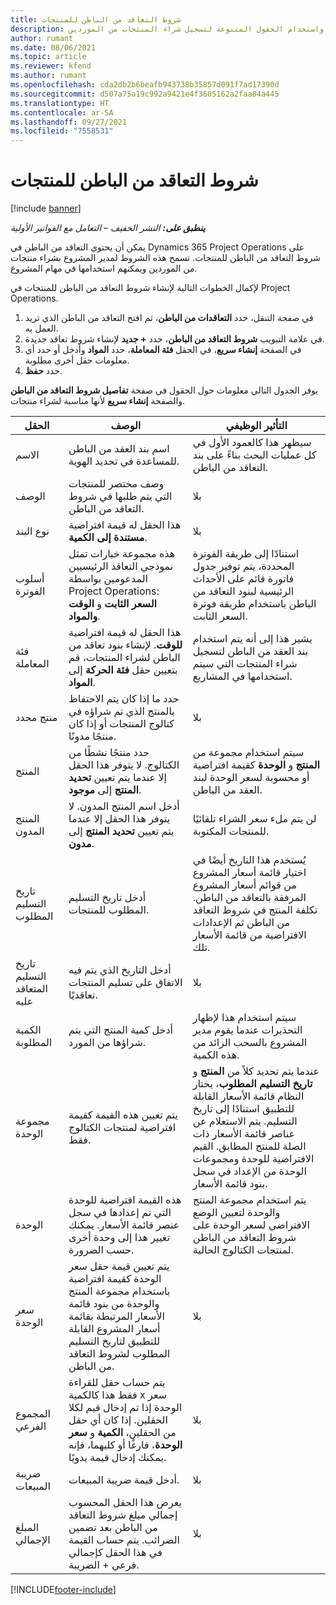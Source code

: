 ```yaml
---
title: شروط التعاقد من الباطن للمنتجات
description: يوضح هذا الموضوع كيفية تسجيل شروط التعاقد من الباطن للمنتجات واستخدام الحقول المتنوعة لتسجيل شراء المنتجات من الموردين.
author: rumant
ms.date: 08/06/2021
ms.topic: article
ms.reviewer: kfend
ms.author: rumant
ms.openlocfilehash: cda2db2b6beafb943738b35857d091f7ad17390d
ms.sourcegitcommit: d507a75a19c992a9421e4f3605162a2faa84a445
ms.translationtype: HT
ms.contentlocale: ar-SA
ms.lasthandoff: 09/27/2021
ms.locfileid: "7558531"
---
```

# <a name="subcontract-lines-for-products"></a>شروط التعاقد من الباطن للمنتجات

[!include [banner](../../includes/dataverse-preview.md)]

_**ينطبق على:** النشر الخفيف – التعامل مع الفواتير الأولية_

يمكن أن يحتوي التعاقد من الباطن في Dynamics 365 Project Operations على شروط التعاقد من الباطن للمنتجات. تسمح هذه الشروط لمدير المشروع بشراء منتجات من الموردين ويمكنهم استخدامها في مهام المشروع.

لإكمال الخطوات التالية لإنشاء شروط التعاقد من الباطن للمنتجات في Project Operations.

1. في صفحة التنقل، حدد **التعاقدات من الباطن**، ثم افتح التعاقد من الباطن الذي تريد العمل به. 
2. في علامة التبويب **شروط التعاقد من الباطن**، حدد **+ جديد** لإنشاء شروط تعاقد جديدة.
3. في الصفحة **إنشاء سريع**، في الحقل **فئة المعاملة**، حدد **المواد** وأدخل أو حدد أي معلومات حقل أخرى مطلوبة. 
4. حدد **حفظ**.

يوفر الجدول التالي معلومات حول الحقول في صفحة **تفاصيل شروط التعاقد من الباطن** والصفحة **إنشاء سريع** لأنها مناسبة لشراء منتجات.

| الحقل | الوصف  | التأثير الوظيفي|
| ----- | ----------- | ----------- |
| الاسم  | اسم بند العقد من الباطن للمساعدة في تحديد الهوية. |سيظهر هذا كالعمود الأول في كل عمليات البحث بناءً على بند التعاقد من الباطن.
| الوصف  | وصف مختصر للمنتجات التي يتم طلبها في شروط التعاقد من الباطن. | ‏‫بلا |
| نوع البند | هذا الحقل له قيمة افتراضية **مستندة إلى الكمية**. |‏‫بلا |
| أسلوب الفوترة | هذه مجموعة خيارات تمثل نموذجي التعاقد الرئيسيين المدعومين بواسطة Project Operations: **السعر الثابت** و **الوقت والمواد**. | استنادًا إلى طريقة الفوترة المحددة، يتم توفير جدول فاتورة قائم على الأحداث الرئيسية لبنود التعاقد من الباطن باستخدام طريقة فوترة السعر الثابت. |
| فئة المعاملة |هذا الحقل له قيمة افتراضية **للوقت**. لإنشاء بنود تعاقد من الباطن لشراء المنتجات، قم بتعيين  حقل **فئة الحركة** إلى **المواد**.  | يشير هذا إلى أنه يتم استخدام بند العقد من الباطن لتسجيل شراء المنتجات التي سيتم استخدامها في المشاريع. |
| منتج محدد | حدد ما إذا كان يتم الاحتفاظ بالمنتج الذي تم شراؤه في كتالوج المنتجات أو إذا كان منتجًا مدونًا. |‏‫بلا |
| المنتج  | حدد منتجًا نشطًا من الكتالوج. لا يتوفر هذا الحقل إلا عندما يتم تعيين **تحديد المنتج** إلى **موجود**. |سيتم استخدام مجموعة من **المنتج** و **الوحدة** كقيمة افتراضية أو محسوبة لسعر الوحدة لبند العقد من الباطن.
| المنتج المدون | أدخل اسم المنتج المدون. لا يتوفر هذا الحقل إلا عندما يتم تعيين **تحديد المنتج** إلى **مدون**.  |لن يتم ملء سعر الشراء تلقائيًا للمنتجات المكتوبة.|
| تاريخ التسليم المطلوب | أدخل تاريخ التسليم المطلوب للمنتجات.| يُستخدم هذا التاريخ أيضًا في اختيار قائمة أسعار المشروع من قوائم أسعار المشروع المرفقة بالتعاقد من الباطن. تكلفة المنتج في شروط التعاقد من الباطن ثم الإعدادات الافتراضية من قائمة الأسعار تلك. |
| تاريخ التسليم المتعاقد عليه | أدخل التاريخ الذي يتم فيه الاتفاق على تسليم المنتجات تعاقديًا.  |‏‫بلا|
| الكمية المطلوبة | أدخل كمية المنتج التي يتم شراؤها من المورد.| سيتم استخدام هذا لإظهار التحذيرات عندما يقوم مدير المشروع بالسحب الزائد من هذه الكمية.|
| ‏‫مجموعة الوحدة‬ | يتم تعيين هذه القيمة كقيمة افتراضية لمنتجات الكتالوج فقط. |عندما يتم تحديد كلاً من **المنتج** و **تاريخ التسليم المطلوب**، يختار النظام قائمة الأسعار القابلة للتطبيق استنادًا إلى تاريخ التسليم. يتم الاستعلام عن عناصر قائمة الأسعار ذات الصلة للمنتج المطابق. القيم الافتراضية للوحدة ومجموعات الوحدة من الإعداد في سجل بنود قائمة الأسعار. |
| الوحدة | هذه القيمة افتراضية للوحدة التي تم إعدادها في سجل عنصر قائمة الأسعار. يمكنك تغيير هذا إلى وحدة أخرى حسب الضرورة.| يتم استخدام مجموعة المنتج والوحدة لتعيين الوضع الافتراضي لسعر الوحدة على شروط التعاقد من الباطن لمنتجات الكتالوج الحالية. |
| سعر الوحدة | يتم تعيين قيمة حقل سعر الوحدة كقيمة افتراضية باستخدام مجموعة المنتج والوحدة من بنود قائمة الأسعار المرتبطة بقائمة أسعار المشروع القابلة للتطبيق لتاريخ التسليم المطلوب لشروط التعاقد من الباطن.  |‏‫بلا |
| المجموع الفرعي | يتم حساب حقل للقراءة فقط هذا كالكمية x سعر الوحدة إذا تم إدخال قيم لكلا الحقلين. إذا كان أي حقل من الحقلين، **الكمية** و **سعر الوحدة**، فارغًا أو كليهما، فإنه يمكنك إدخال قيمة يدويًا.  |‏‫بلا |
| ضريبة المبيعات | أدخل قيمة ضريبة المبيعات. |‏‫بلا |
| ‏‫المبلغ الإجمالي | يعرض هذا الحقل المحسوب إجمالي مبلغ شروط التعاقد من الباطن بعد تضمين الضرائب. يتم حساب القيمة في هذا الحقل كإجمالي فرعي + الضريبة. |‏‫بلا |


[!INCLUDE[footer-include](../../includes/footer-banner.md)]
